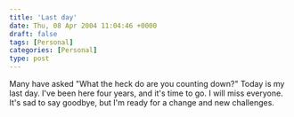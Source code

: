 ```yaml
---
title: 'Last day'
date: Thu, 08 Apr 2004 11:04:46 +0000
draft: false
tags: [Personal]
categories: [Personal]
type: post
---
```


Many have asked "What the heck do are you counting down?" Today is my last day. I've been here four years, and it's time to go. I will miss everyone. It's sad to say goodbye, but I'm ready for a change and new challenges.